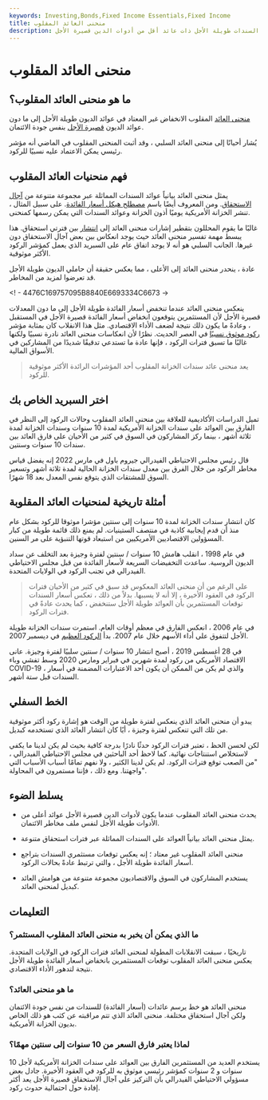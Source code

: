 ```yaml
---
keywords: Investing,Bonds,Fixed Income Essentials,Fixed Income
title: منحنى العائد المقلوب
description: منحنى العائد المقلوب هو حالة غير عادية يكون فيها السندات طويلة الأجل ذات عائد أقل من أدوات الدين قصيرة الأجل.
---
```


# منحنى العائد المقلوب
## ما هو منحنى العائد المقلوب؟

[منحنى العائد](/yieldcurve) المقلوب الانخفاض غير المعتاد في عوائد الديون طويلة الأجل إلى ما دون عوائد الديون [قصيرة الأجل](/shorttermdebt) بنفس جودة الائتمان.

يُشار أحيانًا إلى منحنى العائد السلبي ، وقد أثبت المنحنى المقلوب في الماضي أنه مؤشر رئيسي يمكن الاعتماد عليه نسبيًا للركود.

## فهم منحنيات العائد المقلوب

يمثل منحنى العائد بيانياً عوائد السندات المماثلة عبر مجموعة متنوعة من [آجال الاستحقاق](/maturity). ومن المعروف أيضًا باسم [مصطلح هيكل أسعار الفائدة](/termstructure). على سبيل المثال ، تنشر الخزانة الأمريكية يوميًا أذون الخزانة وعوائد السندات التي يمكن رسمها كمنحنى.

غالبًا ما يقوم المحللون بتقطير إشارات منحنى العائد إلى [انتشار](/spread) بين فترتي استحقاق. هذا يبسط مهمة تفسير منحنى العائد حيث يوجد انعكاس بين بعض آجال الاستحقاق دون غيرها. الجانب السلبي هو أنه لا يوجد اتفاق عام على السبريد الذي يعمل كمؤشر الركود الأكثر موثوقية.

عادة ، ينحدر منحنى العائد إلى الأعلى ، مما يعكس حقيقة أن حاملي الديون طويلة الأجل قد تعرضوا لمزيد من المخاطر.

<! - 4476C169757095B8840E6693334C6673 ->

ينعكس منحنى العائد عندما تنخفض أسعار الفائدة طويلة الأجل إلى ما دون المعدلات قصيرة الأجل لأن المستثمرين يتوقعون انخفاض أسعار الفائدة قصيرة الأجل في المستقبل ، وعادةً ما يكون ذلك نتيجة لضعف الأداء الاقتصادي. مثل هذا الانقلاب كان بمثابة مؤشر [ركود موثوق نسبيًا](/recession) في العصر الحديث. نظرًا لأن انعكاسات منحنى العائد نادرة نسبيًا ولكنها غالبًا ما تسبق فترات الركود ، فإنها عادة ما تستدعي تدقيقًا شديدًا من المشاركين في الأسواق المالية.

> يعد منحنى عائد سندات الخزانة المقلوب أحد المؤشرات الرائدة الأكثر موثوقية للركود.

>

## اختر السبريد الخاص بك

تميل الدراسات الأكاديمية للعلاقة بين منحنى العائد المقلوب وحالات الركود إلى النظر في الفارق بين العوائد على سندات الخزانة الأمريكية لمدة 10 سنوات وسندات الخزانة لمدة ثلاثة أشهر ، بينما ركز المشاركون في السوق في كثير من الأحيان على فارق العائد بين سندات 10 سنوات وسنتين.

قال رئيس مجلس الاحتياطي الفيدرالي جيروم باول في مارس 2022 إنه يفضل قياس مخاطر الركود من خلال الفرق بين معدل سندات الخزانة الحالية لمدة ثلاثة أشهر وتسعير السوق للمشتقات الذي يتوقع نفس المعدل بعد 18 شهرًا.

## أمثلة تاريخية لمنحنيات العائد المقلوبة

كان انتشار سندات الخزانة لمدة 10 سنوات إلى سنتين مؤشرا موثوقا للركود بشكل عام منذ أن قدم إيجابية كاذبة في منتصف الستينيات. لم يمنع ذلك قائمة طويلة من كبار المسؤولين الاقتصاديين الأمريكيين من استبعاد قوتها التنبؤية على مر السنين.

في عام 1998 ، انقلب هامش 10 سنوات / سنتين لفترة وجيزة بعد التخلف عن سداد الديون الروسية. ساعدت التخفيضات السريعة لأسعار الفائدة من قبل مجلس الاحتياطي الفيدرالي في تجنب الركود في الولايات المتحدة.

> على الرغم من أن منحنى العائد المعكوس قد سبق في كثير من الأحيان فترات الركود في العقود الأخيرة ، إلا أنه لا يسببها. بدلاً من ذلك ، تعكس أسعار السندات توقعات المستثمرين بأن العوائد طويلة الأجل ستنخفض ، كما يحدث عادةً في فترات الركود.

>

في عام 2006 ، انعكس الفارق في معظم أوقات العام. استمرت سندات الخزانة طويلة الأجل لتتفوق على أداء الأسهم خلال عام 2007. بدأ [الركود العظيم](/great-recession) في ديسمبر 2007.

في 28 أغسطس 2019 ، أصبح انتشار 10 سنوات / سنتين سلبيًا لفترة وجيزة. عانى الاقتصاد الأمريكي من ركود لمدة شهرين في فبراير ومارس 2020 وسط تفشي وباء COVID-19 ، والذي لم يكن من الممكن أن يكون أحد الاعتبارات المضمنة في أسعار السندات قبل ستة أشهر.

## الخط السفلي

يبدو أن منحنى العائد الذي ينعكس لفترة طويلة من الوقت هو إشارة ركود أكثر موثوقية من تلك التي تنعكس لفترة وجيزة ، أيًا كان انتشار العائد الذي تستخدمه كبديل.

لكن لحسن الحظ ، تعتبر فترات الركود حدثًا نادرًا بدرجة كافية بحيث لم يكن لدينا ما يكفي لاستخلاص استنتاجات نهائية. كما لاحظ أحد الباحثين في مجلس الاحتياطي الفيدرالي ، "من الصعب توقع فترات الركود. لم يكن لدينا الكثير ، ولا نفهم تمامًا أسباب الأسباب التي واجهتنا. ومع ذلك ، فإننا مستمرون في المحاولة".

## يسلط الضوء

- يحدث منحنى العائد المقلوب عندما يكون لأدوات الدين قصيرة الأجل عوائد أعلى من الأدوات طويلة الأجل لنفس ملف مخاطر الائتمان.

- يمثل منحنى العائد بيانياً العوائد على السندات المماثلة عبر فترات استحقاق متنوعة.

- منحنى العائد المقلوب غير معتاد ؛ إنه يعكس توقعات مستثمري السندات بتراجع أسعار الفائدة طويلة الأجل ، والتي ترتبط عادةً بحالات الركود.

- يستخدم المشاركون في السوق والاقتصاديون مجموعة متنوعة من هوامش العائد كبديل لمنحنى العائد.

## التعليمات

### ما الذي يمكن أن يخبر به منحنى العائد المقلوب المستثمر؟

تاريخيًا ، سبقت الانقلابات المطولة لمنحنى العائد فترات الركود في الولايات المتحدة. يعكس منحنى العائد المقلوب توقعات المستثمرين بانخفاض أسعار الفائدة طويلة الأجل نتيجة لتدهور الأداء الاقتصادي.

### ما هو منحنى العائد؟

منحنى العائد هو خط يرسم عائدات (أسعار الفائدة) للسندات من نفس جودة الائتمان ولكن آجال استحقاق مختلفة. منحنى العائد الذي تتم مراقبته عن كثب هو ذلك الخاص بديون الخزانة الأمريكية.

### لماذا يعتبر فارق السعر من 10 سنوات إلى سنتين مهمًا؟

يستخدم العديد من المستثمرين الفارق بين العوائد على سندات الخزانة الأمريكية لأجل 10 سنوات و 2 سنوات كمؤشر رئيسي موثوق به للركود في العقود الأخيرة. جادل بعض مسؤولي الاحتياطي الفيدرالي بأن التركيز على آجال الاستحقاق قصيرة الأجل يعد أكثر إفادة حول احتمالية حدوث ركود.

